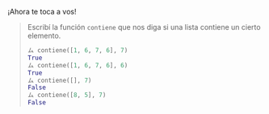 ¡Ahora te toca a vos!

> Escribí la función `contiene` que nos diga si una lista contiene un cierto elemento.
>
> ```python
> ム contiene([1, 6, 7, 6], 7)
> True
> ム contiene([1, 6, 7, 6], 6)
> True
> ム contiene([], 7)
> False
> ム contiene([8, 5], 7)
> False
> ```
